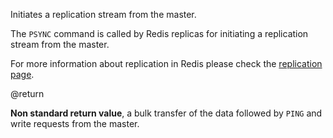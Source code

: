 Initiates a replication stream from the master.

The `PSYNC` command is called by Redis replicas for initiating a replication
stream from the master.

For more information about replication in Redis please check the [replication
page][tr].

[tr]: /topics/replication

@return

**Non standard return value**, a bulk transfer of the data followed by `PING`
and write requests from the master.
